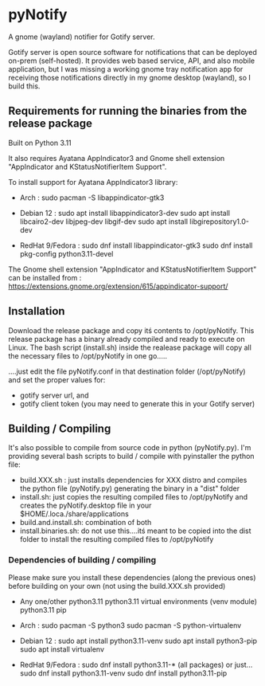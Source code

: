 # pyNotify
A gnome (wayland) notifier for Gotify server.

Gotify server is open source software for notifications that can be deployed on-prem (self-hosted). 
It provides web based service, API,  and also mobile application, but I was missing a working gnome tray notification app for receiving those notifications directly in my gnome desktop (wayland), so I build this.

## Requirements for running the binaries from the release package 
Built on Python 3.11

It also requires Ayatana AppIndicator3 and Gnome shell extension "AppIndicator and KStatusNotifierItem Support".

To install support for Ayatana AppIndicator3 library:

- Arch :
      sudo pacman -S libappindicator-gtk3
  
- Debian 12 :
      sudo apt install libappindicator3-dev
      sudo apt install libcairo2-dev libjpeg-dev libgif-dev
      sudo apt install libgirepository1.0-dev

- RedHat 9/Fedora :
      sudo dnf install libappindicator-gtk3
      sudo dnf install pkg-config python3.11-devel

The Gnome shell extension "AppIndicator and KStatusNotifierItem Support" can be installed from : https://extensions.gnome.org/extension/615/appindicator-support/
  

## Installation
Download the release package and copy itś contents to /opt/pyNotify. 
This release package has a binary already compiled and ready to execute on Linux.
The bash script (install.sh) inside the realease package will copy all the necessary files to /opt/pyNotify in one go.....

....just edit the file pyNotify.conf in that destination folder (/opt/pyNotify) and set the proper values for:
- gotify server url, and 
- gotify client token  (you may need to generate this in your Gotify server)

## Building / Compiling
It's also possible to compile from source code in python (pyNotify.py).
I'm providing several bash scripts to build / compile with pyinstaller the python file:
- build.XXX.sh : just installs dependencies for XXX distro and compiles the python file (pyNotify.py) generating the binary in a "dist" folder
- install.sh: just copies the resulting compiled files to /opt/pyNotify and creates the pyNotify.desktop file in your $HOME/.loca./share/applications
- build.and.install.sh: combination of both
- install.binaries.sh: do not use this....itś meant to be copied into the dist folder to install the resulting compiled files to /opt/pyNotify

### Dependencies of building / compiling
Please make sure you install these dependencies (along the previous ones) before building on your own (not using the build.XXX.sh provided)
- Any one/other
      python3.11
      python3.11 virtual environments (venv module)
      python3.11 pip

- Arch :
      sudo pacman -S python3
      sudo pacman -S python-virtualenv
  
- Debian 12 :
      sudo apt install python3.11-venv
      sudo apt install python3-pip
      sudo apt install virtualenv

- RedHat 9/Fedora :
      sudo dnf install python3.11-* (all packages) or just...
      sudo dnf install python3.11-venv
      sudo dnf install python3.11-pip

